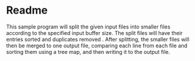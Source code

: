 # Readme

This sample program will split the given input files into smaller files according to the specified input buffer size. The split files will have their entries sorted and duplicates removed . After splitting, the smaller files will then be merged to one output file, comparing each line from each file and sorting them using a tree map, and then writing it to the output file.